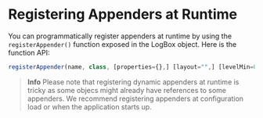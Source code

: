 # Registering Appenders at Runtime

You can programmatically register appenders at runtime by using the `registerAppender()` function exposed in the LogBox object. Here is the function API:

```javascript
registerAppender(name, class, [properties={},] [layout="",] [levelMin=0,] [levelMax=4]);
```

> **Info** Please note that registering dynamic appenders at runtime is tricky as some objecs might already have references to some appenders. We recommend registering appenders at configuration load or when the application starts up.
